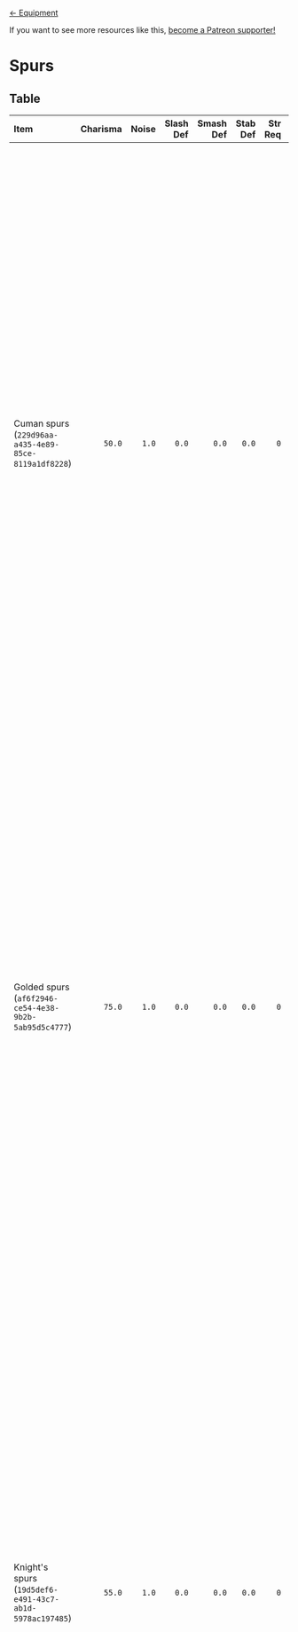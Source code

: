 <!-- TITLE: Spurs -->

[&larr; Equipment](/kingdomcome/equipment)

If you want to see more resources like this, [become a Patreon supporter!](https://www.patreon.com/fireundubh)

# Spurs

## Table

Item | Charisma | Noise | Slash Def | Smash Def | Stab Def | Str Req | Value | Weight | V/W Ratio | Locations
:--- | ---: | ---: | ---: | ---: | ---: | ---: | ---: | ---: | ---: | :---
Cuman spurs<br>(`229d96aa-a435-4e89-85ce-8119a1df8228`) | `50.0` | `1.0` | `0.0` | `0.0` | `0.0` | `0` | `281.3` | `1.0` | `281.3` | Looted from Bandit at Random Event<br>Looted from Bandit at Samopesh<br>Looted from Bandit at Skalitz<br>Looted from Bandit at Vranik<br>Looted from Cuman at Highlands<br>Looted from Cuman at Pribislavitz<br>Looted from Cuman at Random Event<br>Looted from Cuman at Uzhitz<br>Looted from Guard at Random Event<br>Looted from Guard at Rattay<br>Looted from Guard at Talmberg<br>Looted from Soldier at Talmberg (Quest: An Oath Is An Oath)<br>Looted from Soldier at Vranik<br>Sold by stablemaster at Merhojed<br>Sold by stablemaster at Neuhof<br>Sold by stablemaster at Uzhitz
Golded spurs<br>(`af6f2946-ce54-4e38-9b2b-5ab95d5c4777`) | `75.0` | `1.0` | `0.0` | `0.0` | `0.0` | `0` | `2392.4` | `1.0` | `2392.4` | Looted from Bandit at Random Event<br>Looted from Bandit at Skalitz<br>Looted from Cuman at Random Event<br>Looted from Guard at Random Event<br>Looted from Guard at Rattay<br>Looted from Guard at Talmberg<br>Looted from Soldier at Pribislavitz (Quest: Baptism of Fire)<br>Looted from Soldier at Talmberg (Quest: An Oath Is An Oath)<br>Looted from Soldier at Talmberg (Quest: Siege)<br>Looted from Soldier at Vranik<br>Sold by stablemaster at Neuhof<br>Sold by stablemaster at Uzhitz
Knight's spurs<br>(`19d5def6-e491-43c7-ab1d-5978ac197485`) | `55.0` | `1.0` | `0.0` | `0.0` | `0.0` | `0` | `554.0` | `1.0` | `554.0` | Looted from Bandit at Random Event<br>Looted from Bandit at Samopesh<br>Looted from Bandit at Skalitz<br>Looted from Cuman at Highlands<br>Looted from Cuman at Random Event<br>Looted from Guard at Random Event<br>Looted from Guard at Rattay<br>Looted from Guard at Talmberg<br>Looted from Guard at Uzhitz<br>Looted from Soldier at Talmberg (Quest: An Oath Is An Oath)<br>Looted from Soldier at Talmberg (Quest: Out of the Frying Pan)<br>Looted from Soldier at Vranik<br>Sold by stablemaster at Merhojed<br>Sold by stablemaster at Neuhof<br>Sold by stablemaster at Uzhitz<br>Stash (`3174.0925`, `332.92181`, `136.7148`)
Plain riding spurs<br>(`5c430200-dd37-408b-9b41-27684dac6d30`) | `40.0` | `1.0` | `0.0` | `0.0` | `0.0` | `0` | `181.3` | `1.0` | `181.3` | Looted from Bandit at Pribislavitz<br>Looted from Bandit at Random Event<br>Looted from Bandit at Skalitz<br>Looted from Bandit at Talmberg<br>Looted from Bandit at Talmberg (Quest: Out of the Frying Pan)<br>Looted from Bandit at Vranik<br>Looted from Captain Bernard at Rattay<br>Looted from Captain Bernard at Talmberg (Quest: An Oath Is An Oath)<br>Looted from Cuman at Random Event<br>Looted from Guard at Monastery<br>Looted from Guard at Random Event<br>Looted from Guard at Rattay<br>Looted from Guard at Sassau<br>Looted from Guard at Talmberg<br>Looted from Mercenary at Random Event<br>Looted from Shop guard at Rattay armourer<br>Looted from Soldier at Talmberg (Quest: An Oath Is An Oath)<br>Looted from Soldier at Talmberg (Quest: Out of the Frying Pan)<br>Looted from Soldier at Vranik<br>Sold by stablemaster at Merhojed<br>Sold by stablemaster at Neuhof<br>Sold by stablemaster at Uzhitz
Silver spurs<br>(`15656c3e-d29e-48a8-bc0e-1451102a9ce5`) | `65.0` | `1.0` | `0.0` | `0.0` | `0.0` | `0` | `1024.7` | `1.0` | `1024.7` | Looted from Bandit at Random Event<br>Looted from Bandit at Vranik<br>Looted from Cuman at Inn in the Glade<br>Looted from Cuman at Pribislavitz<br>Looted from Cuman at Random Event<br>Looted from Cuman at Skalitz (Quest: Run!)<br>Looted from Cuman at Uzhitz<br>Looted from Guard at Merhojed<br>Looted from Guard at Random Event<br>Looted from Guard at Rattay<br>Looted from Guard at Talmberg<br>Looted from Soldier at Pribislavitz (Quest: Baptism of Fire)<br>Looted from Soldier at Talmberg (Quest: An Oath Is An Oath)<br>Looted from Soldier at Talmberg (Quest: Out of the Frying Pan)<br>Looted from Soldier at Talmberg (Quest: Siege)<br>Looted from Soldier at Vranik<br>Looted from Wayfaring Knight at Random Event<br>Sold by stablemaster at Neuhof<br>Sold by stablemaster at Uzhitz
